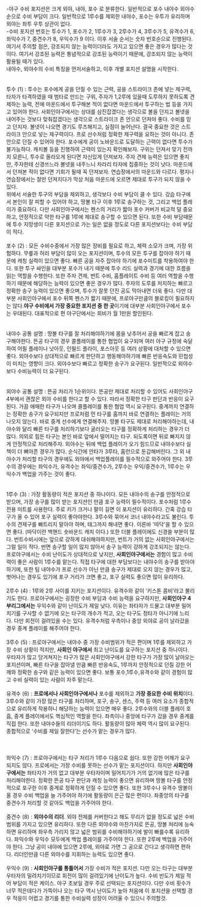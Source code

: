-야구 수비 포지션은 크게 외야, 내야, 포수 로 분류한다. 일반적으로 포수 내야수 외야수 순으로 수비 부담이 크다. 일반적으로 1루수를 제외한 내야수, 포수는 우투가 유리하며 외야는 좌투 우투 상관이 없다.<br>
-수비 포지션 번호는 투수가 1, 포수가 2, 1루수가 3, 2루수가 4, 3루수가 5, 유격수가 6, 좌익수가 7, 중견수가 8, 우익수가 9 이다. 이후 서술 순서는 숫자 번호순으로 진행된다. 여기서 주의할 점은, 강조되지 않는 능력이더라도 가지고 있으면 좋은 경우가 많다는 것이다. 여기서 강조된 능력은 통념적으로 강조된 능력이기 때문에, 강조되지 않는 능력이 활용될 때가 있다.<br> 내야수, 외야수의 수비 특징을 먼저서술하고, 이후 개별 포지션 설명을 시작한다.<br>
<br>
<br>
투수 (1) : 투수는 포수에게 공을 던질 수 있는 근력, 공을 스트라이크 존에 넣는 제구력, 타자가 타격하였을 때 범타로 만드는 구위, 주자가 1,2루에 있을때 도루하지 못하도록 견제하는 능력, 전에 마운드에서 투구해본 적이 없다면 마운드에서 투구하는 법 등을 가지고 있어야 한다. 사회인야구에서는 상대를 삼진잡겠다는 생각으로 볼을 던지고 볼넷을 내어주는 것보다 맞춰잡겠다는 생각으로 스트라이크 존 안으로 던져야 좋다. 수비를 믿고 던지자. 볼넷이 나오면 경기도 루즈해지고, 실점이 늘어난다. 결국 중요한 것은 스트라이크 안으로 넣는 제구력이다. 프로 선수처럼 정확한 제구력을 요하는 것이 아니다. 존 안으로 던질 수 있어야 한다. 포수에게 공이 노바운드로 도달하는 근력이 없다면 투수가 불가능하다. 캐치볼 등을 진행하여 근력이 있는지 확인해보자. 구위는 던져서 맞기 전까지 모른니, 투수로 올라오게 된다면 자신있게 던져보자. 주자 견제 능력은 있으면 좋지만, 주자한테 신경쓰느라 볼넷을 내주느니 차라리 타자에 집중하는 것이 낫다. 마운드에서 던져본 적이 없다면 기회가 될때 꼭 던져보자. 연습장에서의 마운드와 다르다. 평지나 연습장에서는 잘만 던져지다가 막상 처음 마운드에 오르면 제대로 투구가 되지 않을 수 있다.<br> 
위에서 서술한 투구의 부담을 제외하고, 생각보다 수비 부담이 클 수 있다. 강습 타구에서 본인이 잘 피할 수 있어야 하고, 땅볼 타구 이후 1루로 송구하는 것, 그리고 백업 플레이가 중요하다. 다만 사회인야구에서는 펜스의 거리가 짧아 포수 커버가 비교적 덜 중요하고, 안정적으로 약한 타구를 1루에 제대로 송구할 수 있으면 된다. 또한 수비 부담때문에 투수 지망생이 다른 포지션으로 가는 일은 없을 정도로 다른 포지션보다는 수비 부담이 적다.<br>
<br>
포수 (2) : 모든 수비수중에서 가장 많은 장비를 필요로 하고, 체력 소모가 크며, 가장 위험하다. 무릎과 허리 부담이 많이 오는 포지션이며, 투수의 모든 투구를 잡아야 하기 때문에 캐칭 실력이 있으면 좋다. 빠른 공을 자주 잡아야 하기에 포수미트를 착용하여야 한다. 또한 투구 싸인을 대부분 포수가 내기 때문에 투수 리드 실력과 경기에 대한 흐름을 읽는 역할을 수행한다. 또한 주자 견제, 번트 수비, 홈플레이트 수비 등 여러 역할을 수행하기 때문에 해당하는 능력이 있으면 좋은 경우가 많다. 주자의 도루를 저지하는 빠르고 정확한 송구 능력이 있으면 좋으며, 투수가 잘못 던진 공도 막아내면 더욱 좋다. 다만 대부분 사회인야구에서 포수 뒤쪽 펜스가 짧기 때문에, 프로야구만큼의 블로킹이 필요하지는 않다.<strong>야구 수비에서 가장 중요한 포지션 중 한 곳</strong>이기에 대부분 사회인야구에서 포수는 우대된다. 대표적으로 편 야구단에서는 회비가 월 1만원 할인된다.<br>
<br>
<br>
내야수 공통 설명 : 땅볼 타구를 잘 처리해야하기에 몸을 낮추어서 공을 빠르게 잡고 송구해야한다. 뜬공 타구의 경우 콜플레이를 통한 협업이 요구되며 여러 야구 규정에 숙달하여 어필 플레이나 낫아웃, 인필드 플라이, 포스아웃 등 여러 상황에 대처할 수 있으면 좋다. 외야수보다 상대적으로 빠르게 판단하고 행동해야하기에 빠른 반응속도와 민첩성이 미치는 영향이 크다. 외야수보다 빠르고 정확한 송구가 요구된다. 일반적으로 외야수보다 수비능력이 더 요구된다.<br>
<br>
<br>
외야수 공통 설명 : 뜬공 처리가 1순위이다. 뜬공만 제대로 처리할 수 있어도 사회인야구4부에서 괜찮은 외야 수비를 한다고 할 수 있다. 따라서 정확한 타구 판단과 반응이 요구된다. 가끔 애매한 타구가 나오며 콜플레이를 통한 협업 역시 요구된다. 중계까지 연결하는 정확한 송구가 요구되지만 프로처럼 먼 타구를 홈까지 바로 연결하는 플레이는 거의 나오지 않는다. 바로 중계 선수에게 연결해주자. 땅볼 타구도 제대로 처리해야하는데, 내야수와 달리 빠른 타구를 처리하기보다 굴러오는 타구를 정확하게 처리하는 경우가 더 많다. 의외로 힘든 타구는 본인 바로 앞에서 떨어지는 타구. 되도록이면 뒤로 빠지지 않게 안정적으로 처리해주자. 외야수는 뒤에 백업 플레이가 오기 힘드므로 내야수보다 실책이 더 뼈아픈 경우가 많다. 순식간에 안타가 3루타, 홈런으로 둔갑해버린다. 그 외 내야수가 처리할 타구의 경우에도 외야에서 백업플레이를 필수적으로 와주어야 한다. 3루수의 경우에는 좌익수가, 유격수는 좌익/중견수가, 2루수는 우익/중견수가, 1루수는 우익수가 백업을 가주는 것이 좋다.<br>
<br>
<br>
1루수 (3) : 가장 활동량이 적은 포지션 중 하나이다. 모든 내야수의 송구를 안정적으로 받으며, 가장 송구를 많이 받는 포지션인 만큼 포구 능력이 필수적이다. 포수처럼 1루수 전용 미트를 사용한다. 주로 키가 크거나 팔이 길면 이 포지션이 유리하다. 간혹 강습 타구가 올 수 있어 포구 실력이 좋아야한다. 3루수와 묶어서 코너 내야수라고도 불린다. 투수의 견제구를 빠트리지 말아야 하며, 태그까지 해내면 좋다. 이른바 '따닥'을 할 수 있으면 좋다. (따닥이란 백핸드 숏바운드 캐치 이다.) 또한 더블 플레이에도 신경쓸 부분이 많다. 번트수비시에는 앞으로 강하게 대쉬해야하지만, 번트가 거의 없는 사회인야구에서는 그럴 일이 적다. 반면 송구할 일이 많지 않아서 송구 능력이 강하게 강조되지는 않는다. 프로야구에서는 수비 난이도가 상대적으로 낮지만, <strong>사회인야구에서는</strong> 경험이 많고 수비력이 좋은 사람이 1루수를 맡는다. 직접 타구에 대한 부담보다는 내야수의 송구를 받아야 하기에, 또한 팀 내야수가 프로 선수가 아닌 만큼 송구가 제대로 오지 않는 경우가 많고, 벗어나는 경우도 있기에 포구 거리가 크면 좋고, 포구 실력도 좋으면 많이 유리하다.<br>
<br>
2루수 (4) : 1루와 2루 사이를 지키는 포지션이다. 유격수와 같이 ‘키스톤 콤비’라고 불리기도 한다. 프로야구에서는 굉장한 수비 부담과 수비 능력을 요구하지만, <strong>사회인야구 4부리그에서는</strong> 우익수와 같이 난이도가 제일 낮다. 이유는 좌타자가 드물고 대부분 밀어치기를 구사할 수 없기에 오는 타구의 개수가 적고, 오는 타구도 정타가 아니기에 느리다. 다만 회전이 걸려있을 수는 있다. 유격수처럼 우측이나 중앙 외야로 공이 날라갔을 경우 중계 플레이를 해주어야 한다.<br>
<br>
3루수 (5) : 프로야구에서는 내야수 중 가장 수비범위가 적은 편이며 1루를 제외하고 가장 수비 상황이 적지만, <strong>사회인 야구에서</strong> 최고 난이도를 요구하는 포지션 중 하나이다. 우타자가 많고 당겨쳐지는 타구가 많은 사회인야구에서 강한 타구가 가장 많이 날아오는 포지션이며, 빠른 타구을 잡아낼 만큼 빠른 반응속도, 1루까지 안정적으로 던질 강한 어깨와 정확한 송구와 같은 능력이 있으면 좋다. 보통 포수,1루수,유격수와 같이 경험이 많고 수비 실력이 있는 사람이 자주 맡는다.<br>
<br>
유격수 (6) : <strong>프로에서나 사회인야구에서나</strong> 포수를 제외하고 <strong>가장 중요한 수비 위치</strong>이다. 3루수와 같이 가장 많은 타구를 처리하며, 포구, 송구, 센스, 주력 등 여러 요소가 종합적으로 유리하게 작용하니 해당하는 능력이 있으면 매우 좋다. 2루수와의 더블 플레이 호흡, 중계 플레이에서도 핵심적인 역할을 한다. 좌측이나 중앙에 타구가 갔을 경우 중계를 직접 한다. 또한 내야수들의 리더이기도 하다. 활동량이 많아 체력 역시 많이 요구된다. 종합적으로 ‘수비를 제일 잘한다’는 선수가 맡는 경우가 많다.<br>
<br>
<br>
<br>
좌익수 (7) : 프로야구에서는 타구 처리가 1루수 다음으로 쉽다. 또한 강한 어깨가 요구되지도 않다. 프로에서는 가장 수비를 못하는 선수가 맡는 포지션이다. 하지만 <strong>사회인야구에서는</strong> 좌타자가 거의 없고 대부분 우타자이며 밀어치기가 거의 없기에 많은 타구를 처리해야한다. 정확한 뜬공 타구 판단과 캐칭 능력이 좋으면 유리하며 땅볼 타구를 안정적으로 포구한 이후 중계로 정확하게 던질 수 있으면 좋다. 또한 3루수나 유격수 땅볼이 올 경우 수비 백업을 늘 가주어야 하기에 활동량이 은근 많은 편이다. 좌중앙의 타구를 중견수가 처리할 것 같아도 백업을 가주어야 한다.<br>
<br>
중견수 (8) : <strong>외야수의 리더</strong>. 외야 전체를 커버한다고 해도 무리가 없을 정도로 넓은 수비범위를 가지고 있으면 유리하다. 또한 다른 외야수와 마찬가지로 뜬공, 땅볼 처리에 능숙하면 유리하며 좌우측 가리지 않고 넓은 범위를 수비해야하기에 발이 빠를수록 유리하다. 좌익수와 우익수 모두에게 백업 플레이를 가주어야 한다. 또한 2루에 백업을 가주어야 한다. 그냥 공이 내야에 있으면 2루에, 외야로 가면 그 공으로 간다고 생각하면 편하다. 리더인만큼 다른 외야수를 지휘하는 능력도 있으면 좋다.<br>
<br>
우익수 (9) : <strong>사회인야구를 통틀어서</strong> 가장 수비가 적은 포지션. 다만 오는 타구는 대부분 우타자의 밀려치기이므로 회전이 많이 걸려있기에 난이도가 높다. 수비 빈도가 제일 적어 부담이 적은 케이스. 야구 초보일 경우 주로 선택되는 포지션이다. 다만 수비 횟수가 너무 적은데다가 가뜩이나 오는 타구 역시 난이도가 높아 처음에 이 포지션을 선택할 경우 적응이 어렵고 경기를 통한 수비실력 성장이 어려울 수 있으니 주의할것.